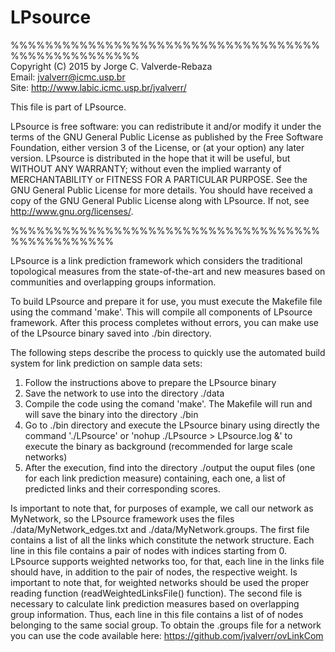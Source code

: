# LPsource
%%%%%%%%%%%%%%%%%%%%%%%%%%%%%%%%%%%%%%%%%%%%%%%%%%%                                                             
Copyright (C) 2015 by Jorge C. Valverde-Rebaza	                                                                     
Email: jvalverr@icmc.usp.br	                                                                                            
Site: http://www.labic.icmc.usp.br/jvalverr/	

This file is part of LPsource.

LPsource is free software: you can redistribute it and/or modify it under the terms of the GNU General Public License as published by the Free Software Foundation, either version 3 of the License, or (at your option) any later version. LPsource is distributed in the hope that it will be useful, but WITHOUT ANY WARRANTY; without even the implied warranty of MERCHANTABILITY or FITNESS FOR A PARTICULAR PURPOSE. See the GNU General Public License for more details. You should have received a copy of the GNU General Public License along with LPsource. If not, see <http://www.gnu.org/licenses/>.

%%%%%%%%%%%%%%%%%%%%%%%%%%%%%%%%%%%%%%%%%%%%%%%%


LPsource is a link prediction framework which considers the traditional topological measures from the state-of-the-art and 
new measures based on communities and overlapping groups information.

To build LPsource and prepare it for use, you must execute the Makefile file using the command 'make'. This will compile 
all components of LPsource framework. After this process completes without errors, you can make use of the LPsource binary 
saved into ./bin directory.

The following steps describe the process to quickly use the automated build system for link prediction on sample data sets:

1. Follow the instructions above to prepare the LPsource binary
2. Save the network to use into the directory ./data
3. Compile the code using the comand 'make'. The Makefile will run and will save the binary into the directory ./bin
4. Go to ./bin directory and execute the LPsource binary using directly the command './LPsource' or 'nohup ./LPsource > LPsource.log &' to execute the binary as background (recommended for large scale networks)
5. After the execution, find into the directory ./output the ouput files (one for each link prediction measure) containing, each one, a list of predicted links and their corresponding scores.

Is important to note that, for purposes of example, we call our network as MyNetwork, so the LPsource framework uses the files ./data/MyNetwork_edges.txt and ./data/MyNetwork.groups. The first file contains a list of all the links which constitute the network structure. Each line in this file contains a pair of nodes with indices starting from 0. LPsource supports weighted networks too, for that, each line in the links file should have, in addition to the pair of nodes, the respective weight. Is important to note that, for weighted networks should be used the proper reading function (readWeightedLinksFile() function).  The second file is necessary to calculate link prediction measures based on overlapping group information. Thus, each line in this file contains a list of of nodes belonging to the same social group. To obtain the .groups file for a network you can use the code available here: https://github.com/jvalverr/ovLinkCom 

